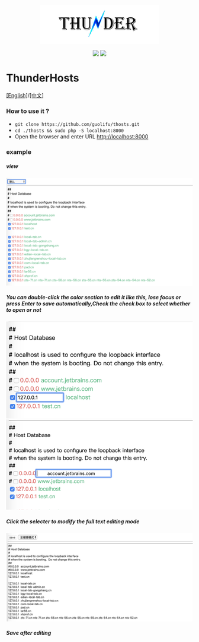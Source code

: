 <div align=center><img src='https://github.com/guolifu/thunder/raw/master/logo.png'></div>

<p align=center>
<img src='https://img.shields.io/travis/rust-lang/rust.svg' />
<a target="_blank" href='https://packagist.org/packages/guolifu/thunder' >
<img src='https://img.shields.io/packagist/dt/doctrine/orm.svg' />
</a>
</p>

# ThunderHosts
[[English]](/README.md)/[[中文]](/README_cn.md)
### How to use it ?
- `git clone https://github.com/guolifu/thosts.git`
- `cd ./thosts && sudo php -S localhost:8000`
- Open the browser and enter URL [http://localhost:8000](http://localhost:8000)

### example

##### view

![](https://github.com/guolifu/thosts/raw/master/public/source/img/p1_1.1.png)

##### You can double-click the color section to edit it like this, lose focus or press Enter to save automatically,Check the check box to select whether to open or not
![](https://github.com/guolifu/thosts/raw/master/public/source/img/p1_2.png)
![](https://github.com/guolifu/thosts/raw/master/public/source/img/p1_3.png)

##### Click the selecter to modify the full text editing mode
![](https://github.com/guolifu/thosts/raw/master/public/source/img/p2.2.png)

##### Save after editing
